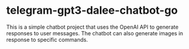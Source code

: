 # telegram-gpt3-dalee-chatbot-go

This is a simple chatbot project that uses the OpenAI API to generate responses to user messages. The chatbot can also generate images in response to specific commands.